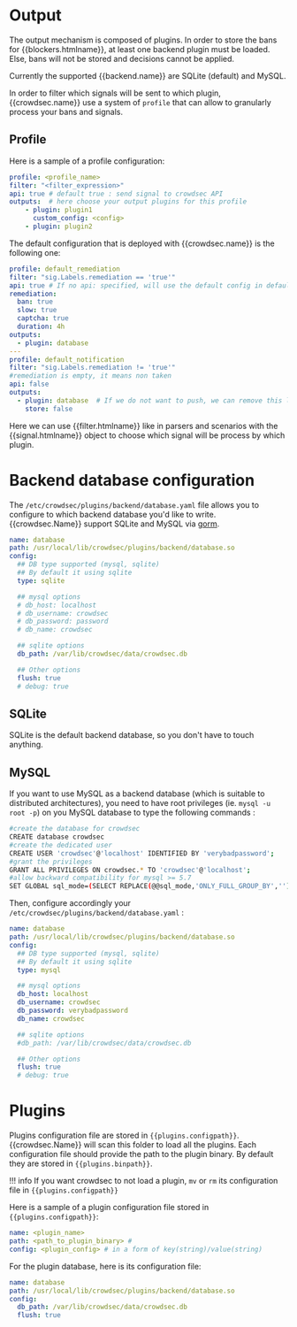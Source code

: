 # Output

The output mechanism is composed of plugins. In order to store the bans for {{blockers.htmlname}}, at least one backend plugin must be loaded. Else, bans will not be stored and decisions cannot be applied. 


Currently the supported {{backend.name}} are SQLite (default) and MySQL.

In order to filter which signals will be sent to which plugin, {{crowdsec.name}} use a system of `profile` that can allow to granularly process your bans and signals.

## Profile

Here is a sample of a profile configuration:

```yaml
profile: <profile_name>
filter: "<filter_expression>"
api: true # default true : send signal to crowdsec API
outputs:  # here choose your output plugins for this profile
    - plugin: plugin1
      custom_config: <config>
    - plugin: plugin2

```

The default configuration that is deployed with {{crowdsec.name}} is the following one:
```yaml
profile: default_remediation
filter: "sig.Labels.remediation == 'true'"
api: true # If no api: specified, will use the default config in default.yaml
remediation:
  ban: true
  slow: true
  captcha: true
  duration: 4h
outputs:
  - plugin: database
---
profile: default_notification
filter: "sig.Labels.remediation != 'true'"
#remediation is empty, it means non taken
api: false
outputs:
  - plugin: database  # If we do not want to push, we can remove this line and the next one
    store: false
```

Here we can use {{filter.htmlname}} like in parsers and scenarios with the {{signal.htmlname}} object to choose which signal will be process by which plugin.



# Backend database configuration

The `/etc/crowdsec/plugins/backend/database.yaml` file allows you to configure to which backend database you'd like to write. {{crowdsec.Name}} support SQLite and MySQL via [gorm](https://gorm.io/docs/).

```yaml
name: database
path: /usr/local/lib/crowdsec/plugins/backend/database.so
config:
  ## DB type supported (mysql, sqlite)
  ## By default it using sqlite
  type: sqlite

  ## mysql options
  # db_host: localhost
  # db_username: crowdsec
  # db_password: password
  # db_name: crowdsec

  ## sqlite options
  db_path: /var/lib/crowdsec/data/crowdsec.db

  ## Other options
  flush: true
  # debug: true

```

## SQLite 

SQLite is the default backend database, so you don't have to touch anything.

## MySQL

If you want to use MySQL as a backend database (which is suitable to distributed architectures), you need to have root privileges (ie. `mysql -u root -p`) on you MySQL database to type the following commands :

```bash
#create the database for crowdsec
CREATE database crowdsec
#create the dedicated user
CREATE USER 'crowdsec'@'localhost' IDENTIFIED BY 'verybadpassword';
#grant the privileges
GRANT ALL PRIVILEGES ON crowdsec.* TO 'crowdsec'@'localhost';
#allow backward compatibility for mysql >= 5.7
SET GLOBAL sql_mode=(SELECT REPLACE(@@sql_mode,'ONLY_FULL_GROUP_BY',''));
```

Then, configure accordingly your `/etc/crowdsec/plugins/backend/database.yaml` :

```yaml
name: database
path: /usr/local/lib/crowdsec/plugins/backend/database.so
config:
  ## DB type supported (mysql, sqlite)
  ## By default it using sqlite
  type: mysql

  ## mysql options
  db_host: localhost
  db_username: crowdsec
  db_password: verybadpassword
  db_name: crowdsec

  ## sqlite options
  #db_path: /var/lib/crowdsec/data/crowdsec.db

  ## Other options
  flush: true
  # debug: true
```


# Plugins

Plugins configuration file are stored in `{{plugins.configpath}}`. {{crowdsec.Name}} will scan this folder to load all the plugins. Each configuration file should provide the path to the plugin binary. By default they are stored in `{{plugins.binpath}}`.

!!! info
        If you want crowdsec to not load a plugin, `mv` or `rm` its configuration file in `{{plugins.configpath}}`

Here is a sample of a plugin configuration file stored in `{{plugins.configpath}}`:
```yaml
name: <plugin_name>
path: <path_to_plugin_binary> # 
config: <plugin_config> # in a form of key(string)/value(string)
```

For the plugin database, here is its configuration file:
```yaml
name: database
path: /usr/local/lib/crowdsec/plugins/backend/database.so
config:
  db_path: /var/lib/crowdsec/data/crowdsec.db
  flush: true
```

